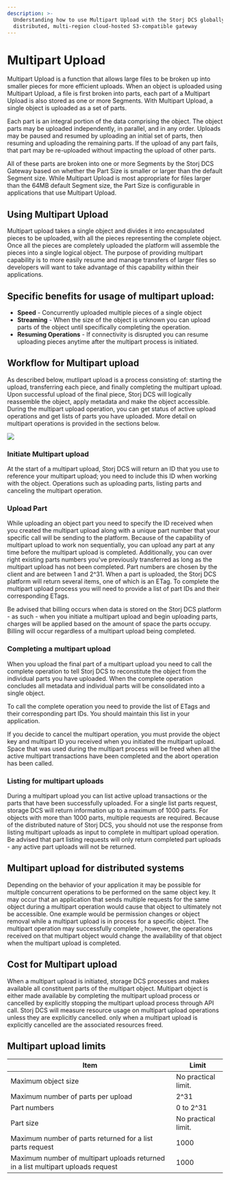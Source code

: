 ```yaml
---
description: >-
  Understanding how to use Multipart Upload with the Storj DCS globally
  distributed, multi-region cloud-hosted S3-compatible gateway
---
```


# Multipart Upload

Multipart Upload is a function that allows large files to be broken up into smaller pieces for more efficient uploads. When an object is uploaded using Multipart Upload, a file is first broken into parts, each part of a Multipart Upload is also stored as one or more Segments. With Multipart Upload, a single object is uploaded as a set of parts.&#x20;

Each part is an integral portion of the data comprising the object. The object parts may be uploaded independently, in parallel, and in any order. Uploads may be paused and resumed by uploading an initial set of parts, then resuming and uploading the remaining parts. If the upload of any part fails, that part may be re-uploaded without impacting the upload of other parts.

&#x20;All of these parts are broken into one or more Segments by the Storj DCS Gateway based on whether the Part Size is smaller or larger than the default Segment size. While Multipart Upload is most appropriate for files larger than the 64MB default Segment size, the Part Size is configurable in applications that use Multipart Upload.&#x20;

## Using Multipart Upload&#x20;

Multipart upload takes a single object and divides it into encapsulated pieces to be uploaded, with all the pieces representing the complete object.  Once all the pieces are completely uploaded the platform will assemble the pieces into a single logical object.  The purpose of providing multipart capability is to more easily resume and manage transfers of larger files so developers will want to take advantage of this capability within their applications.

## Specific benefits for usage of multipart upload:

* **Speed** - Concurrently uploaded multiple pieces of a single object
* **Streaming** - When the size of the object is unknown you can upload parts of the object until specifically completing the operation.
* **Resuming Operations** - If connectivity is disrupted you can resume uploading pieces anytime after the multipart process is initiated. &#x20;

## Workflow for Multipart upload

As described below, mutlipart upload is a process consisting of: starting the upload, transferring each piece, and finally completing the multipart upload.  Upon successful upload of the final piece, Storj DCS will logically reassemble the object, apply metadata and make the object accessible.  During the multipart upload operation, you can get status of active upload operations and get lists of parts you have uploaded.  More detail on multipart operations is provided in the sections below.



![](https://lh3.googleusercontent.com/Q7Q2BaFkTr7r5RfQ3XZYFtPWjb8c8qUtVTXvSMHjRulF09slUZ0Yb0FbdzvzzhWXMgborGYVwDKzYmDQBGXkH-mCr6qjSqGENNkDlrDUblUzsiOCiHR\_yuf3AZrY2bMvvvJ7Qxxp)

### Initiate Multipart upload

At the start of a multipart upload, Storj DCS will return an ID that you use to reference your multipart upload; you need to include this ID when working with the object.  Operations such as uploading parts, listing parts and canceling the multipart operation.

### Upload Part

While uploading an object part you need to specify the ID received when you created the multipart upload along with a unique part number that your specific call will be sending to the platform.  Because of the capability of multipart upload to work non sequentially, you can upload any part at any time before the multipart upload is completed. Additionally, you can over right existing parts numbers you've previously transferred as long as the multipart upload has not been completed.  Part numbers are chosen by the client and are between 1 and 2^31.  When a part is uploaded, the Storj DCS platform will return several items, one of which is an ETag.  To complete the multipart upload process you will need to provide a list of part IDs and their corresponding ETags.

Be advised that billing occurs when data is stored on the Storj DCS platform - as such - when you initiate a multipart upload and begin uploading parts, charges will be applied based on the amount of space the parts occupy.  Billing will occur regardless of a multipart upload being completed. &#x20;

### Completing a multipart upload

When you upload the final part of a multipart upload you need to call the complete operation to tell Storj DCS to reconstitute the object from the individual parts you have uploaded. When the complete operation concludes all metadata and individual parts will be consolidated into a single object.

To call the complete operation you need to provide the list of ETags and their corresponding part IDs.  You should maintain this list in your application.

If you decide to cancel the multipart operation, you must provide the object key and multipart ID you received when you initiated the multipart upload.  Space that was used during the multipart process will be freed when all the active multipart transactions have been completed and the abort operation has been called.

### Listing for multipart uploads

During a multipart upload you can list active upload transactions or the parts that have been successfully uploaded. For a single list parts request, storage DCS will return information up to a maximum of 1000 parts.  For objects with more than 1000 parts, multiple requests are required. Because of the distributed nature of Storj DCS, you should not use the response from listing multipart uploads as input to complete in multipart upload operation.  Be advised that part listing requests will only return completed part uploads - any active part uploads will not be returned.

## Multipart upload for distributed systems

Depending on the behavior of your application it may be possible for multiple concurrent operations to be performed on the same object key.  It may occur that an application that sends multiple requests for the same object during a multipart operation would cause that object to ultimately not be accessible.  One example would be permission changes or object removal while a multipart upload is in process for a specific object. The multipart operation may successfully complete , however, the operations received on that multipart object would change the availability of that object when the multipart upload is completed.

## Cost for Multipart upload

When a multipart upload is initiated, storage DCS processes and makes available all constituent parts of the multipart object.  Multipart object is either made available by completing the multipart upload process or cancelled by explicitly stopping the multipart upload process through API call.  Storj DCS will measure resource usage on multipart upload operations unless they are explicitly cancelled.  only when a multipart upload is explicitly cancelled are the associated resources freed.

## **Multipart upload limits**

| **Item**                                                                         | **Limit**           |
| -------------------------------------------------------------------------------- | ------------------- |
| Maximum object size                                                              | No practical limit. |
| Maximum number of parts per upload                                               | 2^31                |
| Part numbers                                                                     | 0 to 2^31           |
| Part size                                                                        | No practical limit. |
| Maximum number of parts returned for a list parts request                        | 1000                |
| Maximum number of multipart uploads returned in a list multipart uploads request | 1000                |
